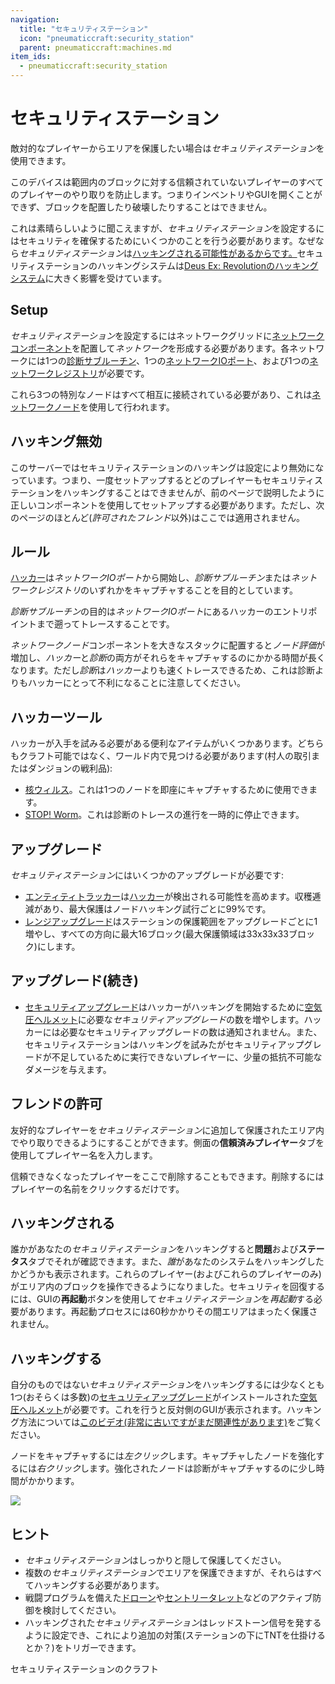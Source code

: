 ```yaml
---
navigation:
  title: "セキュリティステーション"
  icon: "pneumaticcraft:security_station"
  parent: pneumaticcraft:machines.md
item_ids:
  - pneumaticcraft:security_station
---
```


# セキュリティステーション

敵対的なプレイヤーからエリアを保護したい場合は*セキュリティステーション*を使用できます。

このデバイスは範囲内のブロックに対する信頼されていないプレイヤーのすべてのプレイヤーのやり取りを防止します。つまりインベントリやGUIを開くことができず、ブロックを配置したり破壊したりすることはできません。

<ItemImage id="pneumaticcraft:security_station" />

これは素晴らしいように聞こえますが、*セキュリティステーション*を設定するにはセキュリティを確保するためにいくつかのことを行う必要があります。なぜなら*セキュリティステーション*は[ハッキングされる可能性があるからです。](#hacking)セキュリティステーションのハッキングシステムは[Deus Ex: Revolutionのハッキングシステム](https://www.youtube.com/watch?v=nQ0rPLlU8v4)に大きく影響を受けています。

## Setup

*セキュリティステーション*を設定するにはネットワークグリッドに[ネットワークコンポーネント](../network_components.md)を配置して*ネットワーク*を形成する必要があります。各ネットワークには1つの[診断サブルーチン](../network_components.md#diagnostic)、1つの[ネットワークIOポート](../network_components.md#io_port)、および1つの[ネットワークレジストリ](../network_components.md#registry)が必要です。

これら3つの特別なノードはすべて相互に接続されている必要があり、これは[ネットワークノード](../network_components.md#node)を使用して行われます。

## ハッキング無効

このサーバーではセキュリティステーションのハッキングは設定により無効になっています。つまり、一度セットアップするとどのプレイヤーもセキュリティステーションをハッキングすることはできませんが、前のページで説明したように正しいコンポーネントを使用してセットアップする必要があります。ただし、次のページのほとんど(*許可されたフレンド*以外)はここでは適用されません。

## ルール

[ハッカー](#hacking)は*ネットワークIOポート*から開始し、*診断サブルーチン*または*ネットワークレジストリ*のいずれかをキャプチャすることを目的としています。

*診断サブルーチン*の目的は*ネットワークIOポート*にあるハッカーのエントリポイントまで遡ってトレースすることです。

*ネットワークノード*コンポーネントを大きなスタックに配置すると*ノード評価*が増加し、*ハッカー*と*診断*の両方がそれらをキャプチャするのにかかる時間が長くなります。ただし*診断*は*ハッカー*よりも速くトレースできるため、これは診断よりもハッカーにとって不利になることに注意してください。

## ハッカーツール

ハッカーが入手を試みる必要がある便利なアイテムがいくつかあります。どちらもクラフト可能ではなく、ワールド内で見つける必要があります(村人の取引またはダンジョンの戦利品):
- [核ウィルス](../nuke_virus.md)。これは1つのノードを即座にキャプチャするために使用できます。
- [STOP! Worm](../stop_worm.md)。これは診断のトレースの進行を一時的に停止できます。

## アップグレード

*セキュリティステーション*にはいくつかのアップグレードが必要です:
- [エンティティトラッカー](../upgrades.md#entity_tracker)は[ハッカー](#hacking)が検出される可能性を高めます。収穫逓減があり、最大保護はノードハッキング試行ごとに99%です。
- [レンジアップグレード](../upgrades.md#range)はステーションの保護範囲をアップグレードごとに1増やし、すべての方向に最大16ブロック(最大保護領域は33x33x33ブロック)にします。

## アップグレード(続き)


- [セキュリティアップグレード](../upgrades.md#security)はハッカーがハッキングを開始するために[空気圧ヘルメット](../pneumatic_helmet.md)に必要な*セキュリティアップグレード*の数を増やします。ハッカーには必要なセキュリティアップグレードの数は通知されません。また、セキュリティステーションはハッキングを試みたがセキュリティアップグレードが不足しているために実行できないプレイヤーに、少量の抵抗不可能なダメージを与えます。

## フレンドの許可

友好的なプレイヤーを*セキュリティステーション*に追加して保護されたエリア内でやり取りできるようにすることができます。側面の**信頼済みプレイヤー**タブを使用してプレイヤー名を入力します。

信頼できなくなったプレイヤーをここで削除することもできます。削除するにはプレイヤーの名前をクリックするだけです。

## ハッキングされる

誰かがあなたの*セキュリティステーション*をハッキングすると**問題**および**ステータス**タブでそれが確認できます。また、*誰*があなたのシステムをハッキングしたかどうかも表示されます。これらのプレイヤー(およびこれらのプレイヤーのみ)がエリア内のブロックを操作できるようになりました。セキュリティを回復するには、GUIの**再起動**ボタンを使用して*セキュリティステーション*を*再起動*する必要があります。再起動プロセスには60秒かかりその間エリアはまったく保護されません。

<a name="hacking"></a>
## ハッキングする

自分のものではない*セキュリティステーション*をハッキングするには少なくとも1つ(おそらくは多数)の[セキュリティアップグレード](../upgrades.md#security)がインストールされた[空気圧ヘルメット](../pneumatic_helmet.md)が必要です。これを行うと反対側のGUIが表示されます。ハッキング方法については[このビデオ(非常に古いですがまだ関連性があります)](https://www.youtube.com/watch?v=Lgmpslbrrwo)をご覧ください。

ノードをキャプチャするには*左クリック*します。キャプチャしたノードを強化するには*右クリック*します。強化されたノードは診断がキャプチャするのに少し時間がかかります。



![](hacking.png)

## ヒント


- *セキュリティステーション*はしっかりと隠して保護してください。
- 複数の*セキュリティステーション*でエリアを保護できますが、それらはすべてハッキングする必要があります。
- 戦闘プログラムを備えた[ドローン](../drone.md)や[セントリータレット](./sentry_turret.md)などのアクティブ防御を検討してください。
- ハッキングされた*セキュリティステーション*は<Color hex="#f00">レッドストーン信号</Color>を発するように設定でき、これにより追加の対策(ステーションの下にTNTを仕掛けるとか？)をトリガーできます。

セキュリティステーションのクラフト

<Recipe id="pneumaticcraft:security_station" />

